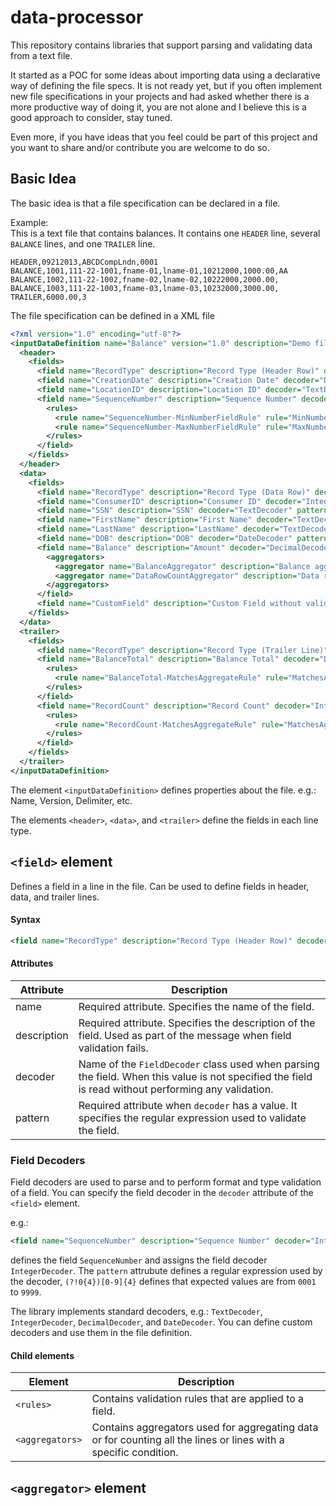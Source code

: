 # data-processor

This repository contains libraries that support parsing and validating data from a text file. 

It started as a POC for some ideas about importing data using a declarative way of defining the file specs. 
It is not ready yet, but if you often implement new file specifications in your projects and had asked whether there is a more productive way of doing it, you are not alone and I believe this is a good approach to consider, stay tuned. 

Even more, if you have ideas that you feel could be part of this project and you want to share and/or contribute you are welcome to do so.

## Basic Idea
The basic idea is that a file specification can be declared in a file.

Example:\
This is a text file that contains balances.
It contains one `HEADER` line, several `BALANCE` lines, and one `TRAILER` line.

```
HEADER,09212013,ABCDCompLndn,0001
BALANCE,1001,111-22-1001,fname-01,lname-01,10212000,1000.00,AA
BALANCE,1002,111-22-1002,fname-02,lname-02,10222000,2000.00,
BALANCE,1003,111-22-1003,fname-03,lname-03,10232000,3000.00,
TRAILER,6000.00,3
```

The file specification can be defined in a XML file

```xml
<?xml version="1.0" encoding="utf-8"?>
<inputDataDefinition name="Balance" version="1.0" description="Demo file" delimiter="," hasFieldsEnclosedInQuotes="false" frameworkVersion="1.0" createRowJsonEnabled="true">
  <header>
    <fields>
      <field name="RecordType" description="Record Type (Header Row)" decoder="TextDecoder" pattern="HEADER" />
      <field name="CreationDate" description="Creation Date" decoder="DateDecoder" pattern="MMddyyyy" />
      <field name="LocationID" description="Location ID" decoder="TextDecoder" pattern="[a-zA-Z]{12}" />
      <field name="SequenceNumber" description="Sequence Number" decoder="IntegerDecoder" pattern="(?!0{4})[0-9]{4}">
        <rules>
          <rule name="SequenceNumber-MinNumberFieldRule" rule="MinNumberFieldRule" description="Sequence number should equal or greater than 1" args="{'ruleValue':'1'}" isFixable="true"/>
          <rule name="SequenceNumber-MaxNumberFieldRule" rule="MaxNumberFieldRule" description="Sequence number should be equal or less than 100" args="{'ruleValue':'100'}" />
        </rules>
      </field>
    </fields>
  </header>
  <data>
    <fields>
      <field name="RecordType" description="Record Type (Data Row)" decoder="TextDecoder" pattern="BALANCE" />
      <field name="ConsumerID" description="Consumer ID" decoder="IntegerDecoder" pattern="[0-9]{1,10}" />
      <field name="SSN" description="SSN" decoder="TextDecoder" pattern="\d{3}-\d{2}-\d{4}" />
      <field name="FirstName" description="First Name" decoder="TextDecoder" pattern="[a-zA-Z0-9\s-']{2,35}" />
      <field name="LastName" description="LastName" decoder="TextDecoder" pattern="[a-zA-Z0-9\s-']{2,35}" />
      <field name="DOB" description="DOB" decoder="DateDecoder" pattern="MMddyyyy" isFixable="true"/>
      <field name="Balance" description="Amount" decoder="DecimalDecoder" pattern="-{0,1}[0-9]{1,10}\.[0-9]{2}">
        <aggregators>
          <aggregator name="BalanceAggregator" description="Balance aggregator" aggregator="SumAggregator" />
          <aggregator name="DataRowCountAggregator" description="Data row counter" aggregator="RowCountAggregator" />
        </aggregators>
      </field>
      <field name="CustomField" description="Custom Field without validation" />
    </fields>
  </data>
  <trailer>
    <fields>
      <field name="RecordType" description="Record Type (Trailer Line)" decoder="TextDecoder" pattern="TRAILER" />
      <field name="BalanceTotal" description="Balance Total" decoder="DecimalDecoder" pattern="-{0,1}[0-9]{1,10}\.[0-9]{2}">
        <rules>
          <rule name="BalanceTotal-MatchesAggregateRule" rule="MatchesAggregateRule" description="Balance Total is incorrect" args="{'ruleValue':'BalanceAggregator'}" isFixable="true"/>
        </rules>
      </field>
      <field name="RecordCount" description="Record Count" decoder="IntegerDecoder" pattern="\d{1,5}">
        <rules>
          <rule name="RecordCount-MatchesAggregateRule" rule="MatchesAggregateRule" description="Record Count should match the number data row" args="{'ruleValue':'DataRowCountAggregator'}" />
        </rules>
      </field>
    </fields>
  </trailer>
</inputDataDefinition>
```

The element `<inputDataDefinition>` defines properties about the file. e.g.: Name, Version, Delimiter, etc.

The elements `<header>`, `<data>`, and `<trailer>` define the fields in each line type.


## `<field>` element
Defines a field in a line in the file. Can be used to define fields in header, data, and trailer lines.
  
#### Syntax
```xml
<field name="RecordType" description="Record Type (Header Row)" decoder="TextDecoder" pattern="HEADER" />
```

#### Attributes
**Attribute** | **Description**
--- | ---
name | Required attribute. Specifies the name of the field.
description | Required attribute. Specifies the description of the field. Used as part of the message when field validation fails.
decoder | Name of the `FieldDecoder` class used when parsing the field. When this value is not specified the field is read without performing any validation.
pattern | Required attribute when `decoder` has a value. It specifies the regular expression used to validate the field.

### Field Decoders

Field decoders are used to parse and to perform format and type validation of a field. 
You can specify the field decoder in the `decoder` attribute of the `<field>` element.

e.g.:
```xml
<field name="SequenceNumber" description="Sequence Number" decoder="IntegerDecoder" pattern="(?!0{4})[0-9]{4}">
```
defines the field `SequenceNumber` and assigns the field decoder `IntegerDecoder`. The `pattern` attrubute defines a regular expression used by the decoder, `(?!0{4})[0-9]{4}` 
defines that expected values are from `0001` to `9999`.

The library implements standard decoders, e.g.: `TextDecoder`, `IntegerDecoder`, `DecimalDecoder`, and `DateDecoder`. You can define custom decoders and use them in the file definition.

#### Child elements
**Element** | **Description**
--- | ---
`<rules>` | Contains validation rules that are applied to a field.
`<aggregators>` | Contains aggregators used for aggregating data or for counting all the lines or lines with a specific condition.

## `<aggregator>` element

